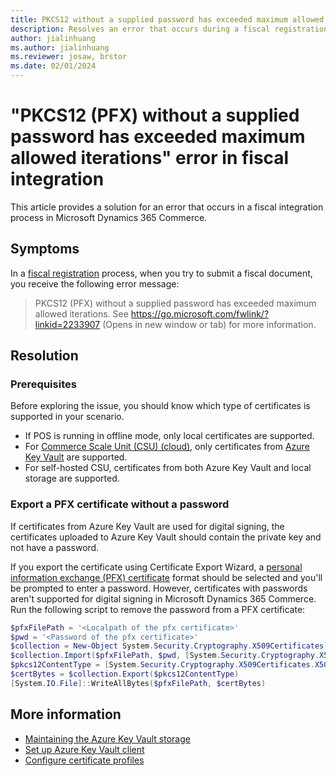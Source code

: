 ```yaml
---
title: PKCS12 without a supplied password has exceeded maximum allowed iterations error
description: Resolves an error that occurs during a fiscal registration process in Microsoft Dynamics 365 Commerce.
author: jialinhuang
ms.author: jialinhuang
ms.reviewer: josaw, brstor
ms.date: 02/01/2024
---
```

# "PKCS12 (PFX) without a supplied password has exceeded maximum allowed iterations" error in fiscal integration

This article provides a solution for an error that occurs in a fiscal integration process in Microsoft Dynamics 365 Commerce.

## Symptoms

In a [fiscal registration](/dynamics365/commerce/localizations/dev-itpro/fiscal-integration-for-retail-channel) process, when you try to submit a fiscal document, you receive the following error message:

> PKCS12 (PFX) without a supplied password has exceeded maximum allowed iterations. See https://go.microsoft.com/fwlink/?linkid=2233907 (Opens in new window or tab) for more information.

## Resolution

### Prerequisites

Before exploring the issue, you should know which type of certificates is supported in your scenario.

- If POS is running in offline mode, only local certificates are supported.
- For [Commerce Scale Unit (CSU) (cloud)](/dynamics365/fin-ops-core/dev-itpro/deployment/initialize-retail-channels), only certificates from [Azure Key Vault](/azure/key-vault/general/basic-concepts) are supported.
- For self-hosted CSU, certificates from both Azure Key Vault and local storage are supported.

### Export a PFX certificate without a password

If certificates from Azure Key Vault are used for digital signing, the certificates uploaded to Azure Key Vault should contain the private key and not have a password.

If you export the certificate using Certificate Export Wizard, a [personal information exchange (PFX) certificate](/mem/configmgr/mdm/deploy-use/create-pfx-certificate-profiles) format should be selected and you'll be prompted to enter a password. However, certificates with passwords aren't supported for digital signing in Microsoft Dynamics 365 Commerce. Run the following script to remove the password from a PFX certificate:

```powershell
$pfxFilePath = '<Localpath of the pfx certificate>'
$pwd = '<Password of the pfx certificate>'
$collection = New-Object System.Security.Cryptography.X509Certificates.X509Certificate2Collection
$collection.Import($pfxFilePath, $pwd, [System.Security.Cryptography.X509Certificates.X509KeyStorageFlags]::Exportable)
$pkcs12ContentType = [System.Security.Cryptography.X509Certificates.X509ContentType]::Pkcs12
$certBytes = $collection.Export($pkcs12ContentType)
[System.IO.File]::WriteAllBytes($pfxFilePath, $certBytes)
```

## More information

- [Maintaining the Azure Key Vault storage](https://support.microsoft.com/topic/maintaining-azure-key-vault-storage-ebd478ba-446e-61cc-4a17-39c1a64cc2d6)
- [Set up Azure Key Vault client](/dynamics365/finance/localizations/global/setting-up-azure-key-vault-client)
- [Configure certificate profiles](/dynamics365/commerce/localizations/global/certificate-profiles-for-retail-stores)
